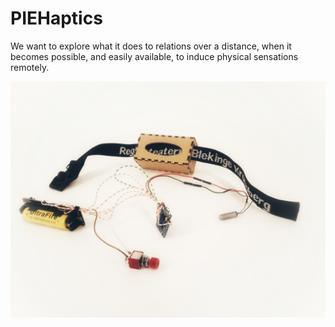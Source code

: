 # PIEHaptics
We want to explore what it does to relations over a distance, when it becomes possible, and easily available, to induce physical sensations remotely.

![1. experiment: Good vibrations multiband](images/good%20vibrations%20multi%20band.jpg)
